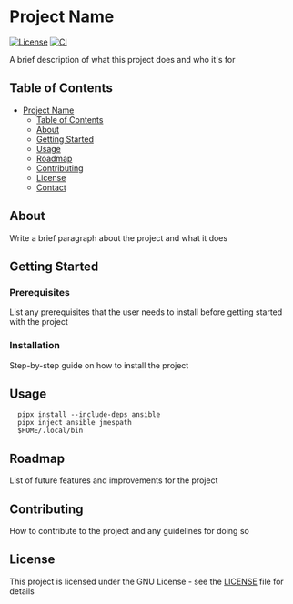 # Project Name

[![License](https://img.shields.io/badge/license-GPU-blue.svg)](https://github.com/NVIDIA/gpu-license)
[![CI](https://github.com/andrea11/setup/actions/workflows/ci.yml/badge.svg)](https://github.com/andrea11/setup/actions/workflows/ci.yml)

A brief description of what this project does and who it's for

## Table of Contents

- [Project Name](#project-name)
  - [Table of Contents](#table-of-contents)
  - [About](#about)
  - [Getting Started](#getting-started)
  - [Usage](#usage)
  - [Roadmap](#roadmap)
  - [Contributing](#contributing)
  - [License](#license)
  - [Contact](#contact)

## About

Write a brief paragraph about the project and what it does

## Getting Started

### Prerequisites

List any prerequisites that the user needs to install before getting started with the project

### Installation

Step-by-step guide on how to install the project

## Usage

```
  pipx install --include-deps ansible
  pipx inject ansible jmespath
  $HOME/.local/bin
```

## Roadmap

List of future features and improvements for the project

## Contributing

How to contribute to the project and any guidelines for doing so

## License

This project is licensed under the GNU License - see the [LICENSE](LICENSE) file for details
